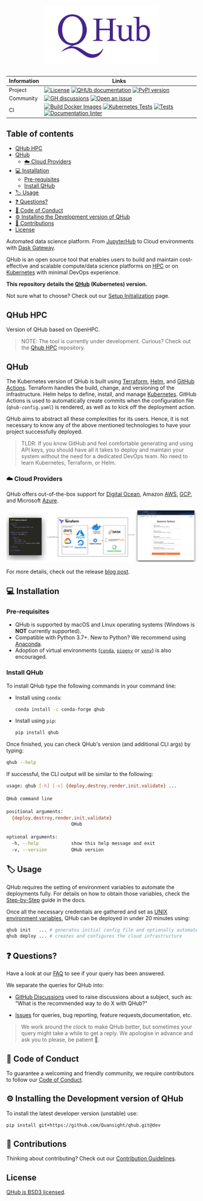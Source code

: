 <div align="center">
 <img alt="Qhub logo on white background" src="./docs/source/images/qhub_logo.png" width="300" />
</div>
<br>

Information | Links |
------------|------------|
Project | [![License](https://img.shields.io/badge/License-BSD%203--Clause-gray.svg?colorA=2D2A56&colorB=5936D9&style=flat.svg)](https://opensource.org/licenses/BSD-3-Clause) [![QHUb documentation](https://img.shields.io/badge/📖%20Read-the%20docs-gray.svg?colorA=2D2A56&colorB=5936D9&style=flat.svg)](https://docs.qhub.dev/en/stable/) [![PyPI version](https://badge.fury.io/py/qhub.svg)](https://badge.fury.io/py/qhub) |
Community | [![GH discussions](https://img.shields.io/badge/💬%20-Participate%20in%20discussions-gray.svg?colorA=2D2A56&colorB=5936D9&style=flat.svg)](https://github.com/Quansight/qhub/discussions) [![Open an issue](https://img.shields.io/badge/📝%20Open-an%20issue-gray.svg?colorA=2D2A56&colorB=5936D9&style=flat.svg)](https://github.com/Quansight/qhub/issues/new/choose) |
CI | [![Build Docker Images](https://github.com/Quansight/qhub/actions/workflows/image.yaml/badge.svg)](https://github.com/Quansight/qhub/actions/workflows/image.yaml) [![Kubernetes Tests](https://github.com/Quansight/qhub/actions/workflows/kubernetes_test.yaml/badge.svg)](https://github.com/Quansight/qhub/actions/workflows/kubernetes_test.yaml) [![Tests](https://github.com/Quansight/qhub/actions/workflows/test.yaml/badge.svg)](https://github.com/Quansight/qhub/actions/workflows/test.yaml) [![Documentation linter](https://github.com/Quansight/qhub/actions/workflows/docs.yml/badge.svg)](https://github.com/Quansight/qhub/actions/workflows/docs.yml) |

## Table of contents

- [QHub HPC](#qhub-hpc)
- [QHub](#qhub)
  - [:cloud: Cloud Providers](#cloud-cloud-providers)
- [:computer: Installation](#computer-installation)
  - [Pre-requisites](#pre-requisites)
  - [Install QHub](#install-qhub)
- [:label: Usage](#label-usage)
- [:question: Questions?](#question-questions)
- [:book: Code of Conduct](#book-code-of-conduct)
- [:gear: Installing the Development version of QHub](#gear-installing-the-development-version-of-qhub)
- [:raised_hands: Contributions](#raised_hands-contributions)
- [License](#license)

Automated data science platform. From [JupyterHub](https://jupyter.org/hub "Multi-user version of the Notebook") to
Cloud environments with [Dask Gateway](https://docs.dask.org/ "Parallel computing in Python").

QHub is an open source tool that enables users to build and maintain
cost-effective and scalable compute/data science platforms on [HPC](#qhub-hpc) or on [Kubernetes](#qhub) with minimal DevOps
experience.

**This repository details the [QHub](https://qhub.dev/ "Official QHub docs") (Kubernetes) version.**

Not sure what to choose? Check out our [Setup Initialization](docs/source/02_get_started/02_setup.md) page.

## QHub HPC

Version of QHub based on OpenHPC.

> NOTE: The tool is currently under development. Curious? Check out the [Qhub HPC](https://github.com/Quansight/qhub-hpc) repository.

## QHub

The Kubernetes version of QHub is built using [Terraform](https://www.terraform.io/), [Helm](https://helm.sh/), and
[GitHub Actions](https://docs.github.com/en/free-pro-team@latest/actions).
Terraform handles the build, change, and versioning of the infrastructure. Helm helps to define, install, and manage
[Kubernetes](https://kubernetes.io/ "Automated container deployment, scaling, and management"). GitHub
Actions is used to automatically create commits when the configuration file (`qhub-config.yaml`) is rendered, as well as
to kick off the deployment action.

QHub aims to abstract all these complexities for its users. Hence, it is not necessary to know any of the above mentioned
technologies to have your project successfully deployed.

> TLDR:
> If you know GitHub and feel comfortable generating and using API keys, you should have all it takes to deploy
> and maintain your system without the need for a dedicated DevOps team. No need to learn Kubernetes, Terraform, or Helm.

### :cloud: Cloud Providers
QHub offers out-of-the-box support for [Digital Ocean](https://www.digitalocean.com/), Amazon [AWS](https://aws.amazon.com/), [GCP](https://cloud.google.com/ "Google Cloud Provider"), and Microsoft [Azure](https://azure.microsoft.com/en-us/).

![High-level illustration of QHub architecture](docs/source/images/qhub-cloud_architecture.png)

For more details, check out the release [blog post](https://www.quansight.com/post/announcing-qhub).

## :computer: Installation

### Pre-requisites

* QHub is supported by macOS and Linux operating systems (Windows is **NOT** currently supported).
* Compatible with Python 3.7+. New to Python? We recommend using [Anaconda](https://www.anaconda.com/products/individual).
* Adoption of virtual environments ([`conda`](https://docs.conda.io/en/latest/), [`pipenv`](https://github.com/pypa/pipenv) or [`venv`](https://docs.python.org/3/library/venv.html)) is also encouraged.

### Install QHub

To install QHub type the following commands in your command line:

* Install using `conda`:

  ```bash
  conda install -c conda-forge qhub
  ```

* Install using  `pip`:

    ```bash
    pip install qhub
    ```

Once finished, you can check QHub's version (and additional CLI
args) by typing:

```bash
qhub --help
```

If successful, the CLI output will be similar to the following:

```bash
usage: qhub [-h] [-v] {deploy,destroy,render,init,validate} ...

QHub command line

positional arguments:
  {deploy,destroy,render,init,validate}
                        QHub

optional arguments:
  -h, --help            show this help message and exit
  -v, --version         QHub version
```

## :label: Usage

QHub requires the setting of environment variables to automate the deployments fully. For details on how to obtain those
variables, check the [Step-by-Step](https://docs.qhub.dev/en/latest/source/03_tutorials_and_samples/1_project_setup_tutorial.html) guide in the docs.

Once all the necessary credentials are gathered and set as [UNIX environment variables](https://linuxize.com/post/how-to-set-and-list-environment-variables-in-linux/),
QHub can be deployed in under 20 minutes using:

```bash
qhub init   ... # generates initial config file and optionally automates deployment steps
qhub deploy ... # creates and configures the cloud infrastructure
```

## :question: Questions?

Have a look at our [FAQ](docs/source/02_get_started/07_support.md#faq) to see if your query has been answered.

We separate the queries for QHub into:

* [GitHub Discussions](https://github.com/Quansight/qhub/discussions) used to raise discussions about a subject, such as:
"What is the recommended way to do X with QHub?"

* [Issues](https://github.com/Quansight/qhub/issues/new/choose) for queries, bug reporting, feature requests,documentation, etc.

> We work around the clock to make QHub better, but sometimes your query might take a while to get a reply. We apologise in advance and ask you to please, be patient :pray:.

## :book: Code of Conduct

To guarantee a welcoming and friendly community, we require contributors to follow our
[Code of Conduct](https://github.com/Quansight/.github/blob/master/CODE_OF_CONDUCT.md).

## :gear: Installing the Development version of QHub

To install the latest developer version (unstable) use:

```bash
pip install git+https://github.com/Quansight/qhub.git@dev
```

## :raised_hands: Contributions

Thinking about contributing? Check out our [Contribution Guidelines](https://github.com/Quansight/qhub/blob/main/CONTRIBUTING.md).

## License

[QHub is BSD3 licensed](LICENSE).
